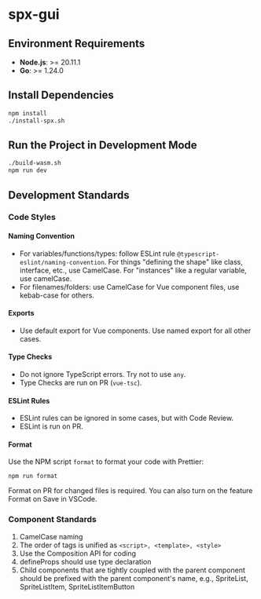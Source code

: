 # spx-gui

## Environment Requirements

- **Node.js**: >= 20.11.1
- **Go**: >= 1.24.0

## Install Dependencies

```bash
npm install
./install-spx.sh
```

## Run the Project in Development Mode

```bash
./build-wasm.sh
npm run dev
```

## Development Standards

### Code Styles

#### Naming Convention

- For variables/functions/types: follow ESLint rule `@typescript-eslint/naming-convention`. For things "defining the shape" like class, interface, etc., use CamelCase. For "instances" like a regular variable, use camelCase.
- For filenames/folders: use CamelCase for Vue component files, use kebab-case for others.

#### Exports

- Use default export for Vue components. Use named export for all other cases.

#### Type Checks

- Do not ignore TypeScript errors. Try not to use `any`.
- Type Checks are run on PR (`vue-tsc`).

#### ESLint Rules

- ESLint rules can be ignored in some cases, but with Code Review.
- ESLint is run on PR.

#### Format

Use the NPM script `format` to format your code with Prettier:

```shell
npm run format
```

Format on PR for changed files is required. You can also turn on the feature Format on Save in VSCode.

### Component Standards

1. CamelCase naming
2. The order of tags is unified as `<script>, <template>, <style>`
3. Use the Composition API for coding
4. defineProps should use type declaration
5. Child components that are tightly coupled with the parent component should be prefixed with the parent component's name, e.g., SpriteList, SpriteListItem, SpriteListItemButton
